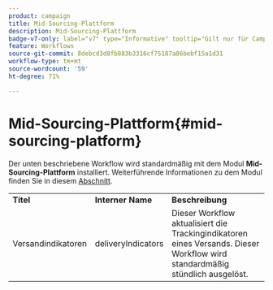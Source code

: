 ```yaml
---
product: campaign
title: Mid-Sourcing-Plattform
description: Mid-Sourcing-Plattform
badge-v7-only: label="v7" type="Informative" tooltip="Gilt nur für Campaign Classic v7"
feature: Workflows
source-git-commit: 8debcd3d8fb883b3316cf75187a86bebf15a1d31
workflow-type: tm+mt
source-wordcount: '59'
ht-degree: 71%

---
```



# Mid-Sourcing-Plattform{#mid-sourcing-platform}



Der unten beschriebene Workflow wird standardmäßig mit dem Modul **Mid-Sourcing-Plattform** installiert. Weiterführende Informationen zu dem Modul finden Sie in diesem [Abschnitt](../../installation/using/mid-sourcing-deployment.md).

<table> 
 <tbody> 
  <tr> 
   <td> <strong>Titel</strong><br /> </td> 
   <td> <strong>Interner Name</strong><br /> </td> 
   <td> <strong>Beschreibung</strong><br /> </td> 
  </tr> 
  <tr> 
   <td> <span class="uicontrol">Versandindikatoren</span> <br /> </td> 
   <td> <span class="uicontrol">deliveryIndicators</span> <br /> </td> 
   <td> Dieser Workflow aktualisiert die Trackingindikatoren eines Versands. Dieser Workflow wird standardmäßig stündlich ausgelöst.<br /> </td> 
  </tr> 
 </tbody> 
</table>

